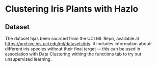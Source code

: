 # Clustering Iris Plants with Hazlo

## Dataset
The dataset hjas been sourced from the UCI ML Repo, available at https://archive.ics.uci.edu/ml/datasets/iris. it includes information aboutr different iris species without their final target -- this can be used in association with Data Clustering withing the functions tab to try out unsupervised learning.
